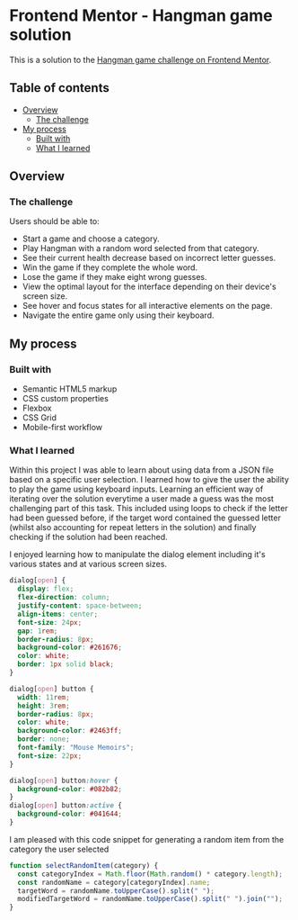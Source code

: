 # Frontend Mentor - Hangman game solution

This is a solution to the [Hangman game challenge on Frontend Mentor](https://www.frontendmentor.io/challenges/hangman-game-rsQiSVLGWn).

## Table of contents

- [Overview](#overview)
  - [The challenge](#the-challenge)
- [My process](#my-process)
  - [Built with](#built-with)
  - [What I learned](#what-i-learned)

## Overview

### The challenge

Users should be able to:

- Start a game and choose a category.
- Play Hangman with a random word selected from that category.
- See their current health decrease based on incorrect letter guesses.
- Win the game if they complete the whole word.
- Lose the game if they make eight wrong guesses.
- View the optimal layout for the interface depending on their device's screen size.
- See hover and focus states for all interactive elements on the page.
- Navigate the entire game only using their keyboard.

## My process

### Built with

- Semantic HTML5 markup
- CSS custom properties
- Flexbox
- CSS Grid
- Mobile-first workflow

### What I learned

Within this project I was able to learn about using data from a JSON file based on a specific user selection. I learned how to give the user the ability to play the game using keyboard inputs. Learning an efficient way of iterating over the solution everytime a user made a guess was the most challenging part of this task. This included using loops to check if the letter had been guessed before, if the target word contained the guessed letter (whilst also accounting for repeat letters in the solution) and finally checking if the solution had been reached.

I enjoyed learning how to manipulate the dialog element including it's various states and at various screen sizes.

```css
dialog[open] {
  display: flex;
  flex-direction: column;
  justify-content: space-between;
  align-items: center;
  font-size: 24px;
  gap: 1rem;
  border-radius: 8px;
  background-color: #261676;
  color: white;
  border: 1px solid black;
}

dialog[open] button {
  width: 11rem;
  height: 3rem;
  border-radius: 8px;
  color: white;
  background-color: #2463ff;
  border: none;
  font-family: "Mouse Memoirs";
  font-size: 22px;
}

dialog[open] button:hover {
  background-color: #082b82;
}
dialog[open] button:active {
  background-color: #041644;
}
```

I am pleased with this code snippet for generating a random item from the category the user selected

```js
function selectRandomItem(category) {
  const categoryIndex = Math.floor(Math.random() * category.length);
  const randomName = category[categoryIndex].name;
  targetWord = randomName.toUpperCase().split(" ");
  modifiedTargetWord = randomName.toUpperCase().split(" ").join("");
}
```
